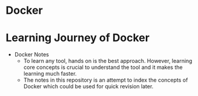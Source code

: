 # Docker
# Learning Journey of Docker

* Docker Notes
  * To learn any tool, hands on is the best approach. However, learning core concepts is crucial to understand the tool and it makes the learning much faster.
  * The notes in this repository is an attempt to index the concepts of Docker which could be used for quick revision later. 
